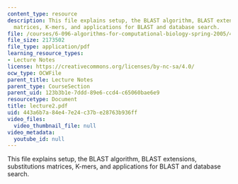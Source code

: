 ```yaml
---
content_type: resource
description: This file explains setup, the BLAST algorithm, BLAST extensions, substitutions
  matrices, K-mers, and applications for BLAST and database search.
file: /courses/6-096-algorithms-for-computational-biology-spring-2005/443a6b7a84e47e24c37be28763b936ff_lecture2.pdf
file_size: 2173502
file_type: application/pdf
learning_resource_types:
- Lecture Notes
license: https://creativecommons.org/licenses/by-nc-sa/4.0/
ocw_type: OCWFile
parent_title: Lecture Notes
parent_type: CourseSection
parent_uid: 123b3b1e-7ddd-89e6-ccd4-c65060bae6e9
resourcetype: Document
title: lecture2.pdf
uid: 443a6b7a-84e4-7e24-c37b-e28763b936ff
video_files:
  video_thumbnail_file: null
video_metadata:
  youtube_id: null
---
```

This file explains setup, the BLAST algorithm, BLAST extensions, substitutions matrices, K-mers, and applications for BLAST and database search.